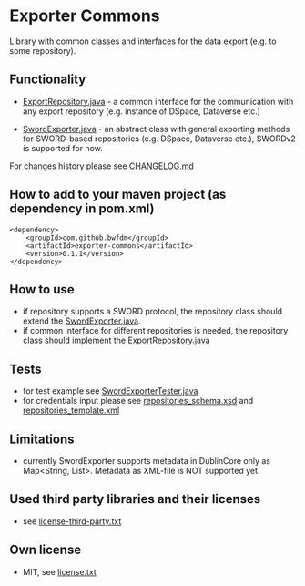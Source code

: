 # Exporter Commons
Library with common classes and interfaces for the data export (e.g. to some repository).

## Functionality
- [ExportRepository.java](src/main/java/bwfdm/exporter/commons/ExportRepository.java) - a common interface for the communication with any export repository (e.g. instance of DSpace, Dataverse etc.)

- [SwordExporter.java](src/main/java/bwfdm/exporter/commons/SwordExporter.java) - an abstract class with general exporting methods for SWORD-based repositories (e.g. DSpace, Dataverse etc.), SWORDv2 is supported for now. 

For changes history please see [CHANGELOG.md](CHANGELOG.md)

## How to add to your maven project (as dependency in pom.xml)

```
<dependency>
    <groupId>com.github.bwfdm</groupId>
    <artifactId>exporter-commons</artifactId>
    <version>0.1.1</version>
</dependency>  
```

## How to use
- if repository supports a SWORD protocol, the repository class should extend the [SwordExporter.java](src/main/java/bwfdm/exporter/commons/SwordExporter.java). 
- if common interface for different repositories is needed, the repository class should implement the [ExportRepository.java](src/main/java/bwfdm/exporter/commons/ExportRepository.java)
<!--
- (TODO: start to use SwordExporter in the DSpace connector) as an example could be a [DSpace connector](https://github.com/bwfdm/dspace-connector), especially the [DSpace_v6.java](https://github.com/bwfdm/dspace-connector/blob/master/src/main/java/bwfdm/connector/dspace/DSpace_v6.java) class. 
-->

## Tests
- for test example see [SwordExporterTester.java](src/test/java/bwfdm/exporter/commons/test/SwordExporterTester.java)
- for credentials input please see [repositories_schema.xsd](src/test/resources/repositories_schema.xsd) and [repositories_template.xml](src/test/resources/repositories_template.xml)

## Limitations
- currently SwordExporter supports metadata in DublinCore only as Map<String, List<String>>. Metadata as XML-file is NOT supported yet.

## Used third party libraries and their licenses
- see [license-third-party.txt](license-third-party.txt)
     
## Own license
- MIT, see [license.txt](license.txt)
